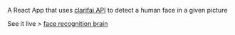 A React App that uses [clarifai API](https://docs.clarifai.com/) to detect a human face in a given picture

See it live > [face recognition brain](https://ww-facerecognition.herokuapp.com/)
